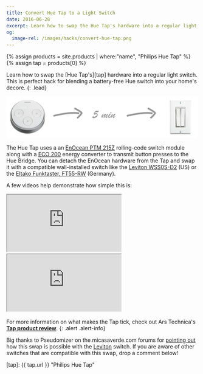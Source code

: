 ```yaml
---
title: Convert Hue Tap to a Light Switch
date: 2016-06-28
excerpt: Learn how to swap the Hue Tap's hardware into a regular light switch. This is perfect hack for blending a battery-free Hue switch into your home's decore.
og:
  image-rel: /images/hacks/convert-hue-tap.png
---
```


{% assign products = site.products | where:"name", "Philips Hue Tap" %}
{% assign tap = products[0] %}

Learn how to swap the [Hue Tap's][tap] hardware into a regular light switch. This is perfect hack for blending a battery-free Hue switch into your home's decore.
{: .lead}

<img src="/images/hacks/convert-hue-tap.png" class="img-responsive" alt="Convert Hue Tap to Switch" />

The Hue Tap uses a an [EnOcean PTM 215Z][ptm215] rolling-code switch module along with a [ECO 200][eco200] energy converter to transmit button presses to the Hue Bridge. You can detach the EnOcean hardware from the Tap and swap it with a compatible wall-installed switch like the [Leviton WSS0S-D2][leviton] (US) or the [Eltako Funktaster, FT55-RW][eltako] (Germany).

A few videos help demonstrate how simple this is:

<div class="row">
    <div class="col-sm-6">
        <div class="embed-responsive embed-responsive-16by9">
            <iframe src="https://www.youtube.com/embed/7yWqv_pn_Lc?rel=0" allowfullscreen></iframe>
        </div>
    </div>
    <div class="col-sm-6">
        <div class="embed-responsive embed-responsive-16by9">
            <iframe src="https://www.youtube.com/embed/5bNSFaS2as8?rel=0" allowfullscreen></iframe>
        </div>
    </div>
</div>

For more information on what makes the Tap tick, check out Ars Technica's **[Tap product review][ars]**.
{: .alert .alert-info}

Big thanks to Pseudomizer on the micasaverde.com forums for [pointing out][forum] how this swap is possible with the [Leviton][leviton] switch. If you are aware of other switches that are compatible with this swap, drop a comment below!

[eltako]: http://www.amazon.de/gp/product/B004OXQ93G/ref=as_li_qf_sp_asin_il_tl?ie=UTF8&camp=1638&creative=6742&creativeASIN=B004OXQ93G&linkCode=as2&tag=mehu09-21 "Eltako Funktaster, FT55-RW"
[leviton]: https://www.amazon.com/Leviton-WSS0S-D2W-1-Gang-Rocker-Decora/dp/B003OYJS2U?tag=meethue-20 "Leviton WSS0S-D2"
[ars]: http://arstechnica.com/gadgets/2014/08/gallery-dissecting-the-philips-hue-tap-wireless-battery-less-controller/ "Dissecting the Philips Hue Tap"
[forum]: http://forum.micasaverde.com/index.php?topic=32017.0 "Embedding the Hue Tap"
[ptm215]: https://www.enocean.com/en/enocean_modules/ptm-215/ "EnOcean PTM 215"
[eco200]: https://www.enocean.com/en/enocean_modules/eco-200/ "EnOcean ECO 200"
[tap]: {{ tap.url }} "Philips Hue Tap"
